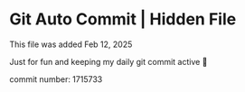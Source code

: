 # Git Auto Commit | Hidden File

This file was added Feb 12, 2025

Just for fun and keeping my daily git commit active 🤪

commit number: 1715733
